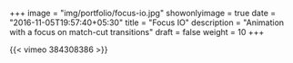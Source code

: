 +++
image = "img/portfolio/focus-io.jpg"
showonlyimage = true
date = "2016-11-05T19:57:40+05:30"
title = "Focus IO"
description = "Animation with a focus on match-cut transitions"
draft = false
weight = 10
+++

{{< vimeo 384308386 >}}